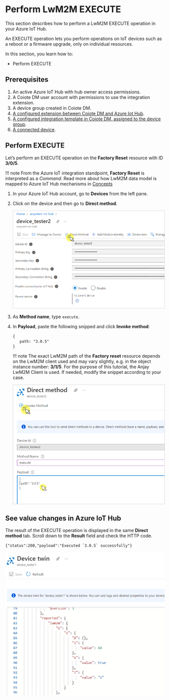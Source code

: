 # Perform LwM2M EXECUTE

This section describes how to perform a LwM2M EXECUTE operation in your Azure IoT Hub.

An EXECUTE operation lets you perform operations on IoT devices such as a reboot or a firmware upgrade, only on individual resources.

In this section, you learn how to:

  * Perform EXECUTE

## Prerequisites

1. An active Azure IoT Hub with hub owner access permissions.
2. A Coiote DM user account with permissions to use the integration extension.
3. A device group created in Coiote DM.
4. [A configured extension between Coiote DM and Azure Iot Hub](https://https://iotdevzone.avsystem.com/docs/Azure_IoT_Integration_Guide/Azure_IoT_Hub_integration/Configure_Azure_IoT_Hub_integration/).
5. [A configured integration template in Coiote DM, assigned to the device group](https://iotdevzone.avsystem.com/docs/Azure_IoT_Integration_Guide/Configure_integration_templates/Azure_integration_templates/).
5. [A connected device](https://iotdevzone.avsystem.com/docs/Coiote_DM_Device_Onboarding/Quick_start/).

## Perform EXECUTE

Let’s perform an EXECUTE operation on the **Factory Reset** resource with ID **3/0/5**.

!!! note
    From the Azure IoT integration standpoint, **Factory Reset** is interpreted as a *Command*. Read more about how LwM2M data model is mapped to Azure IoT Hub mechanisms in [Concepts](https://iotdevzone.avsystem.com/docs/Azure_IoT_Integration_Guide/Concepts/LwM2M_mappings_Hub/)

1. In your Azure IoT Hub account, go to **Devices** from the left pane.

2. Click on the device and then go to **Direct method**.

    ![Direct method in Azure IoT Hub](images/dirmethod_azure.png "Direct method tab")

3. As **Method name**, type `execute`.

4. In **Payload**, paste the following snipped and click **Invoke method**:

      ```
      {
         path: "3.0.5"
      }
      ```

    !!! note
        The exact LwM2M path of the **Factory reset** resource depends on the LwM2M client used and may vary slightly, e.g. in the object instance number: **3/1/5**. For the purpose of this tutorial, the Anjay LwM2M Client is used. If needed, modify the snippet according to your case.  

    ![Direct method in Azure IoT Hub](images/execute_azure.png "Direct method - execute")

## See value changes in Azure IoT Hub

The result of the EXECUTE operation is displayed in the same **Direct method** tab. Scroll down to the **Result** field and check the HTTP code.

```
{"status":200,"payload":"Executed `3.0.5` successfully"}
```


![Device twin reported properties](images/check_write_azure.png "Device Twin reported properties")
